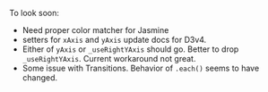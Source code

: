 To look soon:

- Need proper color matcher for Jasmine
- setters for `xAxis` and `yAxis` update docs for D3v4.
- Either of `yAxis` or `_useRightYAxis` should go. Better to drop `_useRightYAxis`.
  Current workaround not great.
- Some issue with Transitions. Behavior of `.each()` seems to have changed.
